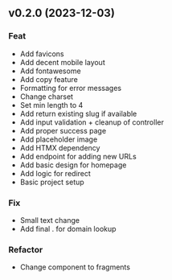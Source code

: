 ## v0.2.0 (2023-12-03)

### Feat

- Add favicons
- Add decent mobile layout
- Add fontawesome
- Add copy feature
- Formatting for error messages
- Change charset
- Set min length to 4
- Add return existing slug if available
- Add input validation + cleanup of controller
- Add proper success page
- Add placeholder image
- Add HTMX dependency
- Add endpoint for adding new URLs
- Add basic design for homepage
- Add logic for redirect
- Basic project setup

### Fix

- Small text change
- Add final . for domain lookup

### Refactor

- Change component to fragments
